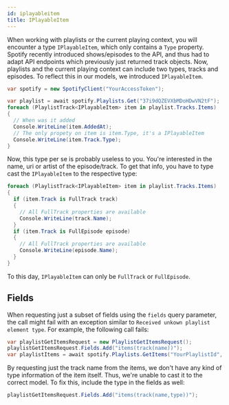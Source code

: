 ```yaml
---
id: iplayableitem
title: IPlayableItem
---
```


When working with playlists or the current playing context, you will encounter a type `IPlayableItem`, which only contains a `Type` property. Spotify recently introduced shows/episodes to the API, and thus had to adapt API endpoints which previously just returned track objects. Now, playlists and the current playing context can include two types, tracks and episodes. To reflect this in our models, we introduced `IPlayableItem`.

```csharp
var spotify = new SpotifyClient("YourAccessToken");

var playlist = await spotify.Playlists.Get("37i9dQZEVXbMDoHDwVN2tF");
foreach (PlaylistTrack<IPlayableItem> item in playlist.Tracks.Items)
{
  // When was it added
  Console.WriteLine(item.AddedAt);
  // The only propety on item is item.Type, it's a IPlayableItem
  Console.WriteLine(item.Track.Type);
}
```

Now, this type per se is probably useless to you. You're interested in the name, uri or artist of the episode/track. To get that info, you have to type cast the `IPlayableItem` to the respective type:

```csharp
foreach (PlaylistTrack<IPlayableItem> item in playlist.Tracks.Items)
{
  if (item.Track is FullTrack track)
  {
    // All FullTrack properties are available
    Console.WriteLine(track.Name);
  }
  if (item.Track is FullEpisode episode)
  {
    // All FullTrack properties are available
    Console.WriteLine(episode.Name);
  }
}
```

To this day, `IPlayableItem` can only be `FullTrack` or `FullEpisode`.

## Fields

When requesting just a subset of fields using the `fields` query parameter, the call might fail with an exception similar to `Received unkown playlist element type`. For example, the following call fails:

```csharp
var playlistGetItemsRequest = new PlaylistGetItemsRequest();
playlistGetItemsRequest.Fields.Add("items(track(name))");
var playlistItems = await spotify.Playlists.GetItems("YourPlaylistId", playlistGetItemsRequest);
```

By requesting just the track name from the items, we don't have any kind of type information of the item itself. Thus, we're unable to cast it to the correct model. To fix this, include the type in the fields as well:

```csharp
playlistGetItemsRequest.Fields.Add("items(track(name,type))");
```

